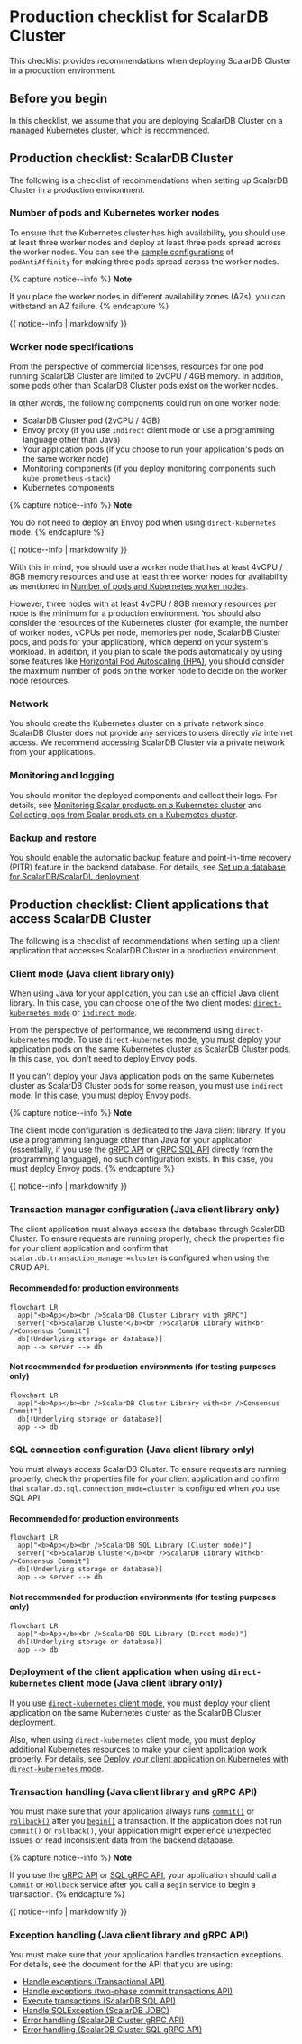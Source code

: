 # Production checklist for ScalarDB Cluster

This checklist provides recommendations when deploying ScalarDB Cluster in a production environment.

## Before you begin

In this checklist, we assume that you are deploying ScalarDB Cluster on a managed Kubernetes cluster, which is recommended.

## Production checklist: ScalarDB Cluster

The following is a checklist of recommendations when setting up ScalarDB Cluster in a production environment.

### Number of pods and Kubernetes worker nodes

To ensure that the Kubernetes cluster has high availability, you should use at least three worker nodes and deploy at least three pods spread across the worker nodes. You can see the [sample configurations](../conf/scalardb-cluster-custom-values-indirect-mode.yaml) of `podAntiAffinity` for making three pods spread across the worker nodes.

{% capture notice--info %}
**Note**

If you place the worker nodes in different availability zones (AZs), you can withstand an AZ failure.
{% endcapture %}

<div class="notice--info">{{ notice--info | markdownify }}</div>

### Worker node specifications

From the perspective of commercial licenses, resources for one pod running ScalarDB Cluster are limited to 2vCPU / 4GB memory. In addition, some pods other than ScalarDB Cluster pods exist on the worker nodes.

In other words, the following components could run on one worker node:

* ScalarDB Cluster pod (2vCPU / 4GB)
* Envoy proxy (if you use `indirect` client mode or use a programming language other than Java)
* Your application pods (if you choose to run your application's pods on the same worker node)
* Monitoring components (if you deploy monitoring components such `kube-prometheus-stack`)
* Kubernetes components

{% capture notice--info %}
**Note**

You do not need to deploy an Envoy pod when using `direct-kubernetes` mode.
{% endcapture %}

<div class="notice--info">{{ notice--info | markdownify }}</div>

With this in mind, you should use a worker node that has at least 4vCPU / 8GB memory resources and use at least three worker nodes for availability, as mentioned in [Number of pods and Kubernetes worker nodes](./ProductionChecklistForScalarDBCluster.md#number-of-pods-and-kubernetes-worker-nodes).

However, three nodes with at least 4vCPU / 8GB memory resources per node is the minimum for a production environment. You should also consider the resources of the Kubernetes cluster (for example, the number of worker nodes, vCPUs per node, memories per node, ScalarDB Cluster pods, and pods for your application), which depend on your system's workload. In addition, if you plan to scale the pods automatically by using some features like [Horizontal Pod Autoscaling (HPA)](https://kubernetes.io/docs/tasks/run-application/horizontal-pod-autoscale/), you should consider the maximum number of pods on the worker node to decide on the worker node resources.

### Network

You should create the Kubernetes cluster on a private network since ScalarDB Cluster does not provide any services to users directly via internet access. We recommend accessing ScalarDB Cluster via a private network from your applications.

### Monitoring and logging

You should monitor the deployed components and collect their logs. For details, see [Monitoring Scalar products on a Kubernetes cluster](./K8sMonitorGuide.md) and [Collecting logs from Scalar products on a Kubernetes cluster](./K8sLogCollectionGuide.md).

### Backup and restore

You should enable the automatic backup feature and point-in-time recovery (PITR) feature in the backend database. For details, see [Set up a database for ScalarDB/ScalarDL deployment](./SetupDatabase.md).

## Production checklist: Client applications that access ScalarDB Cluster

The following is a checklist of recommendations when setting up a client application that accesses ScalarDB Cluster in a production environment.

### Client mode (Java client library only)

When using Java for your application, you can use an official Java client library. In this case, you can choose one of the two client modes: [`direct-kubernetes mode`](https://github.com/scalar-labs/scalardb-cluster/blob/main/docs/developer-guide-for-scalardb-cluster-with-java-api.md#direct-kubernetes-client-mode) or [`indirect mode`](https://github.com/scalar-labs/scalardb-cluster/blob/main/docs/developer-guide-for-scalardb-cluster-with-java-api.md#indirect-client-mode).

From the perspective of performance, we recommend using `direct-kubernetes` mode. To use `direct-kubernetes` mode, you must deploy your application pods on the same Kubernetes cluster as ScalarDB Cluster pods. In this case, you don't need to deploy Envoy pods.

If you can't deploy your Java application pods on the same Kubernetes cluster as ScalarDB Cluster pods for some reason, you must use `indirect` mode. In this case, you must deploy Envoy pods.

{% capture notice--info %}
**Note**

The client mode configuration is dedicated to the Java client library. If you use a programming language other than Java for your application (essentially, if you use the [gRPC API](https://github.com/scalar-labs/scalardb-cluster/blob/main/docs/scalardb-cluster-grpc-api-guide.md) or [gRPC SQL API](https://github.com/scalar-labs/scalardb-cluster/blob/main/docs/scalardb-cluster-sql-grpc-api-guide.md) directly from the programming language), no such configuration exists. In this case, you must deploy Envoy pods.
{% endcapture %}

<div class="notice--info">{{ notice--info | markdownify }}</div>

### Transaction manager configuration (Java client library only)

The client application must always access the database through ScalarDB Cluster. To ensure requests are running properly, check the properties file for your client application and confirm that `scalar.db.transaction_manager=cluster` is configured when using the CRUD API.

#### Recommended for production environments

```mermaid
flowchart LR
  app["<b>App</b><br />ScalarDB Cluster Library with gRPC"]
  server["<b>ScalarDB Cluster</b><br />ScalarDB Library with<br />Consensus Commit"]
  db[(Underlying storage or database)]
  app --> server --> db
```

#### Not recommended for production environments (for testing purposes only)

```mermaid
flowchart LR
  app["<b>App</b><br />ScalarDB Cluster Library with<br />Consensus Commit"]
  db[(Underlying storage or database)]
  app --> db
```

### SQL connection configuration (Java client library only)

You must always access ScalarDB Cluster. To ensure requests are running properly, check the properties file for your client application and confirm that `scalar.db.sql.connection_mode=cluster` is configured when you use SQL API.

#### Recommended for production environments

```mermaid
flowchart LR
  app["<b>App</b><br />ScalarDB SQL Library (Cluster mode)"]
  server["<b>ScalarDB Cluster</b><br />ScalarDB Library with<br />Consensus Commit"]
  db[(Underlying storage or database)]
  app --> server --> db
```

#### Not recommended for production environments (for testing purposes only)

```mermaid
flowchart LR
  app["<b>App</b><br />ScalarDB SQL Library (Direct mode)"]
  db[(Underlying storage or database)]
  app --> db
```

### Deployment of the client application when using `direct-kubernetes` client mode (Java client library only)

If you use [`direct-kubernetes` client mode](https://github.com/scalar-labs/scalardb-cluster/blob/main/docs/developer-guide-for-scalardb-cluster-with-java-api.md#direct-kubernetes-client-mode), you must deploy your client application on the same Kubernetes cluster as the ScalarDB Cluster deployment.

Also, when using `direct-kubernetes` client mode, you must deploy additional Kubernetes resources to make your client application work properly. For details, see [Deploy your client application on Kubernetes with `direct-kubernetes` mode](https://github.com/scalar-labs/helm-charts/blob/main/docs/how-to-deploy-scalardb-cluster.md#deploy-your-client-application-on-kubernetes-with-direct-kubernetes-mode).

### Transaction handling (Java client library and gRPC API)

You must make sure that your application always runs [`commit()`](https://github.com/scalar-labs/scalardb/blob/master/docs/api-guide.md#commit-a-transaction) or [`rollback()`](https://github.com/scalar-labs/scalardb/blob/master/docs/api-guide.md#roll-back-or-abort-a-transaction) after you [`begin()`](https://github.com/scalar-labs/scalardb/blob/master/docs/api-guide.md#begin-or-start-a-transaction) a transaction. If the application does not run `commit()` or `rollback()`, your application might experience unexpected issues or read inconsistent data from the backend database.

{% capture notice--info %}
**Note**

If you use the [gRPC API](https://github.com/scalar-labs/scalardb-cluster/blob/main/docs/scalardb-cluster-grpc-api-guide.md) or [SQL gRPC API](https://github.com/scalar-labs/scalardb-cluster/blob/main/docs/scalardb-cluster-sql-grpc-api-guide.md), your application should call a `Commit` or `Rollback` service after you call a `Begin` service to begin a transaction.
{% endcapture %}

<div class="notice--info">{{ notice--info | markdownify }}</div>

### Exception handling (Java client library and gRPC API)

You must make sure that your application handles transaction exceptions. For details, see the document for the API that you are using:

* [Handle exceptions (Transactional API)](https://github.com/scalar-labs/scalardb/blob/master/docs/api-guide.md#handle-exceptions).
* [Handle exceptions (two-phase commit transactions API)](https://github.com/scalar-labs/scalardb/blob/master/docs/two-phase-commit-transactions.md#handle-exceptions)
* [Execute transactions (ScalarDB SQL API)](https://github.com/scalar-labs/scalardb-sql/blob/main/docs/sql-api-guide.md#execute-transactions)
* [Handle SQLException (ScalarDB JDBC)](https://github.com/scalar-labs/scalardb-sql/blob/main/docs/jdbc-guide.md#handle-sqlexception)
* [Error handling (ScalarDB Cluster gRPC API)](https://github.com/scalar-labs/scalardb-cluster/blob/main/docs/scalardb-cluster-grpc-api-guide.md#error-handling-1)
* [Error handling (ScalarDB Cluster SQL gRPC API)](https://github.com/scalar-labs/scalardb-cluster/blob/main/docs/scalardb-cluster-sql-grpc-api-guide.md#error-handling-1)

